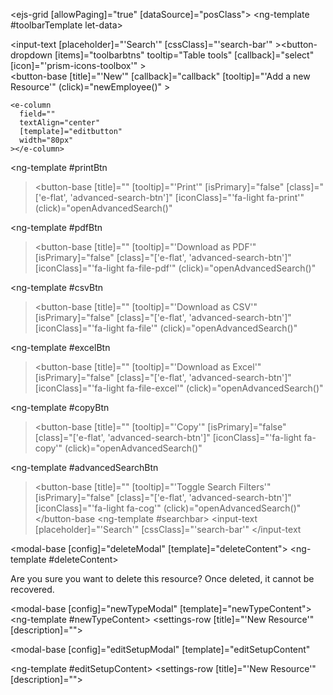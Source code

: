 <ejs-grid [allowPaging]="true" [dataSource]="posClass">
  <ng-template #toolbarTemplate let-data>
    <div class="custom-toolbar">
      <div class="custom-toolbar__wrapper">
        <div class="custom-toolbar__lc">
          <input-text
            [placeholder]="'Search'"
            [cssClass]="'search-bar'"
          ></input-text
          ><button-dropdown
            [items]="toolbarbtns"
            tooltip="Table tools"
            [callback]="select"
            [icon]="'prism-icons-toolbox'"
          ></button-dropdown>
        </div>
        <div class="custom-toolbar__rc">
          <button-base
            [title]="'New'"
            [callback]="callback"
            [tooltip]="'Add a new Resource'"
            (click)="newEmployee()"
          ></button-base>
        </div>
      </div>
    </div>
  </ng-template>

  <e-columns>
    <e-column field="ResourceName" headerText="Resource Name"></e-column>
    <e-column field="DateUploaded" headerText="Date Uploaded"></e-column>

    <e-column
      field=""
      textAlign="center"
      [template]="editbutton"
      width="80px"
    ></e-column>
  </e-columns>
</ejs-grid>
<ng-template #editbutton
  ><button-base
    [title]=""
    [tooltip]="'Delete'"
    [isPrimary]="false"
    [class]="['e-flat', 'advanced-search-btn']"
    [iconClass]="'fa-light fa-trash'"
    (click)="deleteBtn()"
  ></button-base>
  <!-- <button-dropdown-grid
    [items]="items"
    tooltip="Choose an option"
    [callback]="select"
  ></button-dropdown-grid> -->
</ng-template>

<ng-template #printBtn
  ><button-base
    [title]=""
    [tooltip]="'Print'"
    [isPrimary]="false"
    [class]="['e-flat', 'advanced-search-btn']"
    [iconClass]="'fa-light fa-print'"
    (click)="openAdvancedSearch()"
  ></button-base>
</ng-template>

<ng-template #pdfBtn
  ><button-base
    [title]=""
    [tooltip]="'Download as PDF'"
    [isPrimary]="false"
    [class]="['e-flat', 'advanced-search-btn']"
    [iconClass]="'fa-light fa-file-pdf'"
    (click)="openAdvancedSearch()"
  ></button-base>
</ng-template>

<ng-template #csvBtn
  ><button-base
    [title]=""
    [tooltip]="'Download as CSV'"
    [isPrimary]="false"
    [class]="['e-flat', 'advanced-search-btn']"
    [iconClass]="'fa-light fa-file'"
    (click)="openAdvancedSearch()"
  ></button-base>
</ng-template>

<ng-template #excelBtn
  ><button-base
    [title]=""
    [tooltip]="'Download as Excel'"
    [isPrimary]="false"
    [class]="['e-flat', 'advanced-search-btn']"
    [iconClass]="'fa-light fa-file-excel'"
    (click)="openAdvancedSearch()"
  ></button-base>
</ng-template>

<ng-template #copyBtn
  ><button-base
    [title]=""
    [tooltip]="'Copy'"
    [isPrimary]="false"
    [class]="['e-flat', 'advanced-search-btn']"
    [iconClass]="'fa-light fa-copy'"
    (click)="openAdvancedSearch()"
  ></button-base>
</ng-template>

<ng-template #advancedSearchBtn
  ><button-base
    [title]=""
    [tooltip]="'Toggle Search Filters'"
    [isPrimary]="false"
    [class]="['e-flat', 'advanced-search-btn']"
    [iconClass]="'fa-light fa-cog'"
    (click)="openAdvancedSearch()"
  ></button-base
></ng-template>
<ng-template #searchbar>
  <input-text
    [placeholder]="'Search'"
    [cssClass]="'search-bar'"
  ></input-text
></ng-template>
<!-- delete -->
<modal-base [config]="deleteModal" [template]="deleteContent"></modal-base>
<ng-template #deleteContent>
  <div class="row">
    <div class="col-xs-12">
      Are you sure you want to delete this resource? Once deleted, it cannot be
      recovered.
    </div>
  </div>
</ng-template>

<!-- new -->
<modal-base [config]="newTypeModal" [template]="newTypeContent"></modal-base>
<ng-template #newTypeContent>
  <settings-table>
    <settings-row [title]="'New Resource'" [description]="">
      <settings-uploader></settings-uploader>
    </settings-row>
  </settings-table>
</ng-template>

<!-- delete -->
<modal-base
  [config]="editSetupModal"
  [template]="editSetupContent"
></modal-base>
<ng-template #editSetupContent>
  <settings-table>
    <settings-row [title]="'New Resource'" [description]="">
      <settings-uploader></settings-uploader>
    </settings-row>
  </settings-table>
</ng-template>
